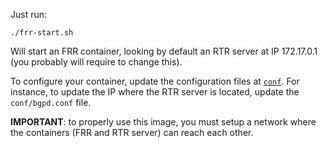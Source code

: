 Just run:

```
./frr-start.sh
```

Will start an FRR container, looking by default an RTR server at IP 172.17.0.1 (you probably will require to change this).

To configure your container, update the configuration files at [`conf`](conf). For instance, to update the IP where the RTR server is located, update the `conf/bgpd.conf` file.

**IMPORTANT**: to properly use this image, you must setup a network where the containers (FRR and RTR server) can reach each other.